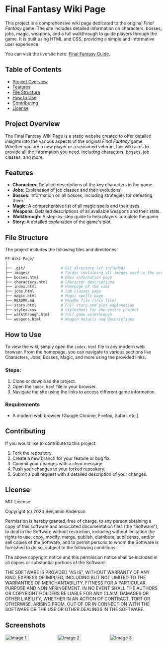 # Final Fantasy Wiki Page

This project is a comprehensive wiki page dedicated to the original *Final Fantasy* game. The site includes detailed information on characters, bosses, jobs, magic, weapons, and a full walkthrough to guide players through the game. It is built using HTML and CSS, providing a simple and informative user experience.

You can visit the live site here: [Final Fantasy Guide](https://ffguide.xyz).

## Table of Contents

- [Project Overview](#project-overview)
- [Features](#features)
- [File Structure](#file-structure)
- [How to Use](#how-to-use)
- [Contributing](#contributing)
- [License](#license)

## Project Overview

The Final Fantasy Wiki Page is a static website created to offer detailed insights into the various aspects of the original *Final Fantasy* game. Whether you are a new player or a seasoned veteran, this wiki aims to provide all the information you need, including characters, bosses, job classes, and more.

## Features

- **Characters**: Detailed descriptions of the key characters in the game.
- **Jobs**: Explanation of job classes and their evolutions.
- **Bosses**: Information on all bosses, including strategies for defeating them.
- **Magic**: A comprehensive list of all magic spells and their uses.
- **Weapons**: Detailed descriptions of all available weapons and their stats.
- **Walkthrough**: A step-by-step guide to help players complete the game.
- **Story**: A detailed explanation of the game's plot.

## File Structure

The project includes the following files and directories:
```bash
FF-Wiki-Page/
│
├── .git/                # Git directory (if included)
├── images/              # Folder containing all images used in the project
├── bosses.html          # Boss information page
├── characters.html      # Character descriptions
├── index.html           # Homepage of the wiki
├── jobs.html            # Job classes page
├── magic.html           # Magic spells page
├── README.md            # ReadMe file (this file)
├── story.html           # Full story and plot explanation
├── styles.css           # Stylesheet for the entire project
├── walkthrough.html     # Full game walkthrough
└── weapons.html         # Weapon details and descriptions
```

## How to Use

To view the wiki, simply open the `index.html` file in any modern web browser. From the homepage, you can navigate to various sections like Characters, Jobs, Bosses, Magic, and more using the provided links.

### Steps:
1. Clone or download the project.
2. Open the `index.html` file in your browser.
3. Navigate the site using the links to access different game information.

### Requirements
- A modern web browser (Google Chrome, Firefox, Safari, etc.)

## Contributing

If you would like to contribute to this project:

1. Fork the repository.
2. Create a new branch for your feature or bug fix.
3. Commit your changes with a clear message.
4. Push your changes to your forked repository.
5. Submit a pull request with a detailed description of your changes.


## License

MIT License

Copyright (c) 2024 Benjamin Anderson

Permission is hereby granted, free of charge, to any person obtaining a copy of this software and associated documentation files (the "Software"), to deal in the Software without restriction, including without limitation the rights to use, copy, modify, merge, publish, distribute, sublicense, and/or sell copies of the Software, and to permit persons to whom the Software is furnished to do so, subject to the following conditions:

The above copyright notice and this permission notice shall be included in all copies or substantial portions of the Software.

THE SOFTWARE IS PROVIDED "AS IS", WITHOUT WARRANTY OF ANY KIND, EXPRESS OR IMPLIED, INCLUDING BUT NOT LIMITED TO THE WARRANTIES OF MERCHANTABILITY, FITNESS FOR A PARTICULAR PURPOSE AND NONINFRINGEMENT. IN NO EVENT SHALL THE AUTHORS OR COPYRIGHT HOLDERS BE LIABLE FOR ANY CLAIM, DAMAGES OR OTHER LIABILITY, WHETHER IN AN ACTION OF CONTRACT, TORT OR OTHERWISE, ARISING FROM, OUT OF OR IN CONNECTION WITH THE SOFTWARE OR THE USE OR OTHER DEALINGS IN THE SOFTWARE.

## Screenshots
<div style="display: flex; justify-content: space-between;">
  <img src="![image1](https://github.com/user-attachments/assets/d6150c35-59a8-46c2-8fc1-ccc17f818ed3)" alt="Image 1" style="width: 45%;"/>
  <img src="![image2](https://github.com/user-attachments/assets/f3817e79-160b-49ec-b608-0f925d6b87e9)" alt="Image 2" style="width: 45%;"/>
  <img src="![image3](https://github.com/user-attachments/assets/a4778ce7-77b5-4f24-aefc-ac0607f06661)" alt="Image 3" style="width: 45%;"/>
</div>






